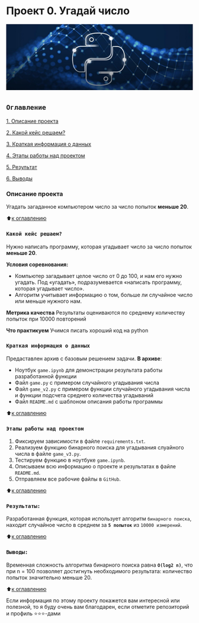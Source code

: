# Проект 0. Угадай число
<img alt="logo" src="img/pylogo.jpg">

## `Оглавление`
[1. Описание проекта](https://github.com/NazarovMichail/HomeWork-2#Описание-проекта)

[2. Какой кейс решаем?](https://github.com/NazarovMichail/HomeWork-2#Какой-кейс-решаем)

[3. Краткая информация о данных](https://github.com/NazarovMichail/HomeWork-2#Краткая-информация-о-данных)

[4. Этапы работы над проектом](https://github.com/NazarovMichail/HomeWork-2#Этапы-работы-над-проектом)

[5. Результат](https://github.com/NazarovMichail/HomeWork-2#Результаты)

[6. Выводы](https://github.com/NazarovMichail/HomeWork-2#Выводы)

### Описание проекта
Угадать загаданное компьютером число за  число попыток **меньше 20**.

:arrow_up:[к оглавлению](https://github.com/NazarovMichail/HomeWork-2#Оглавление)


### `Какой кейс решаем?`
Нужно написать программу, которая угадывает число за число попыток **меньше 20**.

**Условия соревнования:**
- Компьютер загадывает целое число от 0 до 100, и нам его нужно угадать. Под «угадать», подразумевается «написать программу, которая угадывает число».
- Алгоритм учитывает информацию о том, больше ли случайное число или меньше нужного нам.

**Метрика качества**
Результаты оцениваются по среднему количеству попыток при 10000 повторений

**Что практикуем**
Учимся писать хороший код на python


### `Краткая информация о данных`
Предаставлен архив с базовым решением задачи.
**В архиве**:
- Ноутбук `game.ipynb` для демонстрации результата работы разработанной функции
- Файл `game.py` с примером случайного угадывания числа
- Файл `game_v2.py` с примером функции случайного угадывания числа и функции подсчета среднего количества угадываний
- Файл `README.md` с шаблоном описания работы программы

:arrow_up:[к оглавлению](https://github.com/NazarovMichail/HomeWork-2#Оглавление)


### `Этапы работы над проектом`
1) Фиксируем зависимости в файле `requirements.txt`.
2) Реализуем функцию бинарного поиска для угадывания слуайного числа в файле `game_v3.py`.
3) Тестируем функцию в ноутбуке `game.ipynb`.
4) Описываем всю информацию о проекте и результатах в файле `README.md`.
5) Отправляем все рабочие файлы в `GitHub`.

:arrow_up:[к оглавлению](https://github.com/NazarovMichail/HomeWork-2#Оглавление)


### `Результаты:`
Разработанная функция, которая использует алгоритм `бинарного поиска`, находит случайное число в среднем за **`5 попыток`** из `10000 измерений`.

:arrow_up:[к оглавлению](https://github.com/NazarovMichail/HomeWork-2#Оглавление)


### `Выводы:`
Временная сложность алгоритма бинарного поиска равна **`O(log2 n)`**, что при n = 100 позволяет достигнуть необходимого результата: количество попыток значительно меньше 20.

:arrow_up:[к оглавлению](https://github.com/NazarovMichail/HomeWork-2#Оглавление)


Если информация по этому проекту покажется вам интересной или полезной, то я буду очень вам благодарен, если отметите репозиторий и профиль ⭐️⭐️⭐️-дами
